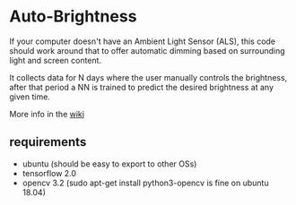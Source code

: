 # Auto-Brightness

If your computer doesn't have an Ambient Light Sensor (ALS), this code should work around that to offer automatic dimming based on surrounding light and screen
content.

It collects data for N days where the user manually controls the brightness, after that period a NN is trained to predict the desired brightness at any given time.

More info in the [wiki](https://github.com/B4dWo1f/AutoScreenBrightness/wiki)

## requirements
- ubuntu (should be easy to export to other OSs)
- tensorflow 2.0
- opencv 3.2 (sudo apt-get install python3-opencv is fine on ubuntu 18.04)
